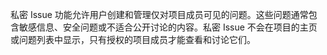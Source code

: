 
私密 Issue 功能允许用户创建和管理仅对项目成员可见的问题。这些问题通常包含敏感信息、安全问题或不适合公开讨论的内容。私密 Issue 不会在项目的主页或问题列表中显示，只有授权的项目成员才能查看和讨论它们。